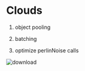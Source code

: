 # Clouds
 
1. object pooling

1. batching

1. optimize perlinNoise calls

![download](https://gist.github.com/assets/128409068/606938f6-73cb-44d9-ba09-44d8f5dfbedb)
